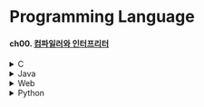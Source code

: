 # Programming Language

#### ch00. [컴파일러와 인터프리터](https://github.com/BangYunseo/TIL/blob/main/Language/ch00_CompilerInterpreter.md)

<details>
    <summary>
        C
    </summary>
 
* [C#](https://github.com/BangYunseo/TIL/tree/main/Language/C#)
* [C++](https://github.com/BangYunseo/TIL/tree/main/Language/Cpp)
* [C](https://github.com/BangYunseo/TIL/tree/main/Language/C)

</details>

<details>
    <summary>
        Java
    </summary>
 
* [Java](https://github.com/BangYunseo/TIL/tree/main/Language/Java)

</details>

<details>
    <summary>
        Web
    </summary>

* html
* css
* JavaScript
* [Spring](https://github.com/BangYunseo/TIL/tree/main/Language/Spring)

</details>

<details>
    <summary>
        Python
    </summary>
 
* [Python](https://github.com/BangYunseo/TIL/tree/main/Language/Python)

</details>

